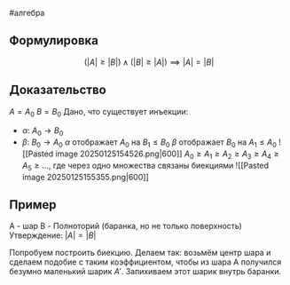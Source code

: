#алгебра 
## Формулировка
$$(|A| \geq |B|) \wedge (|B| \geq |A|) \implies |A| = |B|$$
## Доказательство
$A = A_0$
$B = B_0$
Дано, что существует инъекции:
- $\alpha: \ A_0 \to B_0$
- $\beta: \ B_0 \to A_0$
$\alpha$ отображает $A_0$ на $B_1 \leq B_0$
$\beta$ отображает $B_0$ на $A_1 \leq A_0$
![[Pasted image 20250125154526.png|600]]
$A_0 \geq A_1 \geq A_2 \geq A_3 \geq A_4 \geq A_5 \geq \dots$, где через одно множества связаны биекциями
![[Pasted image 20250125155355.png|600]]

## Пример
A - шар
B - Полноторий (баранка, но не только поверхность)
Утверждение: $|A| = |B|$

Попробуем построить биекцию.
Делаем так: возьмём центр шара и сделаем подобие с таким коэффициентом, чтобы из шара А получился безумно маленький шарик $A'$. Запихиваем этот шарик внутрь баранки. 